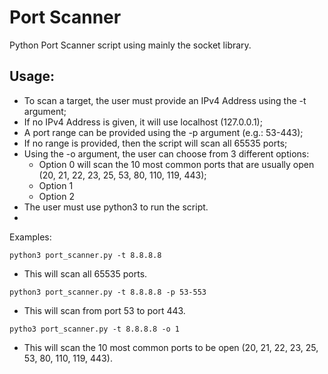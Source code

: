 # Port Scanner

Python Port Scanner script using mainly the socket library.


## Usage:

- To scan a target, the user must provide an IPv4 Address using the -t argument;
- If no IPv4 Address is given, it will use localhost (127.0.0.1);
- A port range can be provided using the -p argument (e.g.: 53-443);
- If no range is provided, then the script will scan all 65535 ports;
- Using the -o argument, the user can choose from 3 different options:
  - Option 0 will scan the 10 most common ports that are usually open (20, 21, 22, 23, 25, 53, 80, 110, 119, 443);
  - Option 1 
  - Option 2
- The user must use python3 to run the script.
- 
Examples:
```
python3 port_scanner.py -t 8.8.8.8
```
- This will scan all 65535 ports.

```
python3 port_scanner.py -t 8.8.8.8 -p 53-553
```
- This will scan from port 53 to port 443.

```
pytho3 port_scanner.py -t 8.8.8.8 -o 1
```
- This will scan the 10 most common ports to be open (20, 21, 22, 23, 25, 53, 80, 110, 119, 443).

